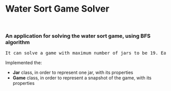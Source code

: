 <h1>Water Sort Game Solver</h1>
<br>

<h3>An application for solving the water sort game, using BFS algorithm</h3>
<pre>It can solve a game with maximum number of jars to be 19. Each jar has capacity of 4ml</pre>
<p>Implemented the: </p>

<ul>
  <li><b>Jar</b> class, in order to represent one jar, with its properties</li>
   <li><b>Game</b> class, in order to represent a snapshot of the game, with its properties</li>
</ul>
